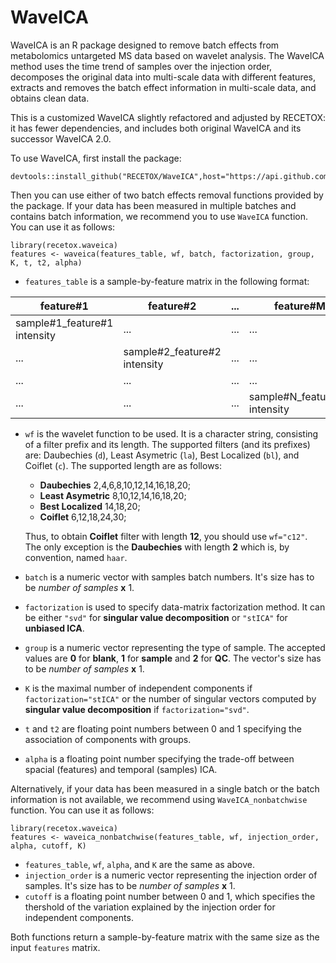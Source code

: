 # WaveICA
WaveICA is an R package designed to remove batch effects from metabolomics untargeted MS data based on wavelet analysis.
The WaveICA method uses the time trend of samples over the injection order, decomposes the original data into 
multi-scale data with different features, extracts and removes the batch effect information in multi-scale data,
and obtains clean data.

This is a customized WaveICA slightly refactored and adjusted by RECETOX: it has fewer dependencies, and includes both original
WaveICA and its successor WaveICA 2.0.

To use WaveICA, first install the package:
```
devtools::install_github("RECETOX/WaveICA",host="https://api.github.com")
```
Then you can use either of two batch effects removal functions provided by the package. If your data has been measured
in multiple batches and contains batch information, we recommend you to use `WaveICA` function. You can use it as follows:
```
library(recetox.waveica)
features <- waveica(features_table, wf, batch, factorization, group, K, t, t2, alpha) 
```
+ `features_table` is a sample-by-feature matrix in the following format:

| feature#1                   | feature#2                    | ... | feature#M                    |
|-----------------------------|------------------------------|-----|------------------------------|
| sample#1_feature#1 intensity| ...                          | ... | ...                          |
| ...                         | sample#2_feature#2 intensity | ... | ...                          |
| ...                         | ...                          | ... | ...                          |
| ...                         | ...                          | ... | sample#N_feature#M intensity |

+ `wf` is the wavelet function to be used. It is a character string, consisting of a filter prefix and its length.
The supported filters (and its prefixes) are: Daubechies (`d`), Least Asymetric (`la`), Best Localized (`bl`), and
Coiflet (`c`). The supported length are as follows:
   + **Daubechies** 2,4,6,8,10,12,14,16,18,20;
   + **Least Asymetric** 8,10,12,14,16,18,20;
   + **Best Localized** 14,18,20;
   + **Coiflet** 6,12,18,24,30;
  
  Thus, to obtain **Coiflet** filter with length **12**, you should use `wf="c12"`. The only exception is the **Daubechies**
with length **2** which is, by convention, named `haar`.
+ `batch` is a numeric vector with samples batch numbers. It's size has to be *number of samples* **x** 1.
+ `factorization` is used to specify data-matrix factorization method. It can be either `"svd"` for **singular value
decomposition** or `"stICA"` for **unbiased ICA**.
+ `group` is a numeric vector representing the type of sample. The accepted values are **0** for **blank**, **1** for 
**sample** and **2** for **QC**. The vector's size has to be *number of samples* **x** 1.
+ `K` is the maximal number of independent components if `factorization="stICA"` or the number of singular vectors 
computed by **singular value decomposition** if `factorization="svd"`.
+ `t` and `t2` are floating point numbers between 0 and 1 specifying the association of components with groups.
+ `alpha` is a floating point number specifying the trade-off between spacial (features) and temporal (samples) ICA.

Alternatively, if your data has been measured in a single batch or the batch information is not available, we recommend
using `WaveICA_nonbatchwise` function. You can use it as follows:
```
library(recetox.waveica)
features <- waveica_nonbatchwise(features_table, wf, injection_order, alpha, cutoff, K) 
```
+ `features_table`, `wf`, `alpha`, and `K` are the same as above.
+ `injection_order` is a numeric vector representing the injection order of samples. It's size has to be *number of samples*
**x** 1.
+ `cutoff` is a floating point number between 0 and 1, which specifies the thershold of the variation explained by the
injection order for independent components.

Both functions return a sample-by-feature matrix with the same size as the input `features` matrix.
